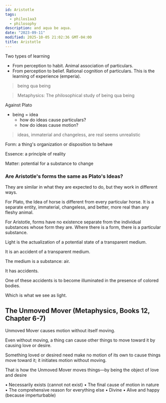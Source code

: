 ```yaml
---
id: Aristotle
tags:
  - philos1aa3
  - philosophy
description: and aqua be aqua.
date: "2023-09-11"
modified: 2025-10-05 21:02:36 GMT-04:00
title: Aristotle
---
```


Two types of learning

- From perception to habit. Animal association of particulars.
- From perception to belief. Rational cognition of particulars. This is the learning of experience (emperia).

> being qua being

> Metaphysics: The philosophical study of being qua being

Against Plato

- being = idea
  - how do ideas cause particulars?
  - how do ideas cause motion?

> ideas, immaterial and changeless, are real seems unrealistic

Form: a thing's organization or disposition to behave

Essence: a principle of reality

Matter: potential for a substance to change

### Are Aristotle's forms the same as Plato's Ideas?

They are similar in what they are expected to do, but they work in different ways.

For Plato, the Idea of horse is different from every particular horse. It is a separate entity, immaterial, changeless, and better, more real than any fleshy animal.

For Aristotle, forms have no existence separate from the individual substances whose form they are. Where there is a form, there is a particular substance.

Light is the actualization of a potential state of a transparent medium.

It is an accident of a transparent medium.

The medium is a substance: air.

It has accidents.

One of these accidents is to become illuminated in the presence of colored bodies.

Which is what we see as light.

## The Unmoved Mover (Metaphysics, Books 12, Chapter 6-7)

Unmoved Mover causes motion without itself moving.

Even without moving, a thing can cause other things to move toward it by causing love or desire.

Something loved or desired need make no motion of its own to cause things move toward it; it initiates motion without moving.

That is how the Unmoved Mover moves things—by being the object of love and desire

• Necessarily exists (cannot not exist)
• The final cause of motion in nature
• The comprehensive reason for everything else
• Divine
• Alive and happy (because imperturbable)
